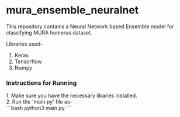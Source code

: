 # mura_ensemble_neuralnet

This repository contains a Neural Network based Ensemble model for classifying MURA humerus dataset.

Libraries used-
1. Keras<br>
2. Tensorflow<br>
3. Numpy<br>

<h3>Instructions for Running</h3>
1. Make sure you have the necessary libaries installed.<br>
2. Run the 'main.py' file as-<br>
```bash
python3 main.py
```
